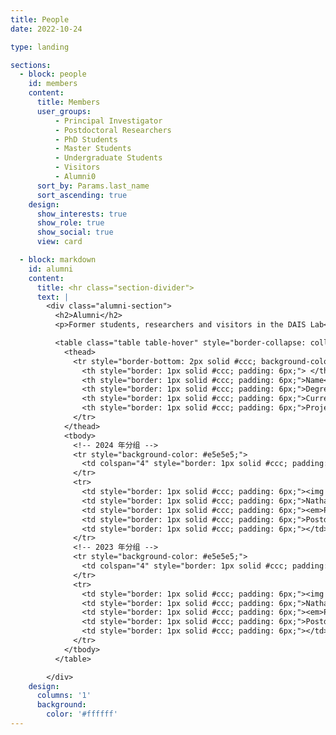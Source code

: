 ```yaml
---
title: People
date: 2022-10-24

type: landing

sections:
  - block: people
    id: members
    content:
      title: Members
      user_groups:
          - Principal Investigator
          - Postdoctoral Researchers
          - PhD Students
          - Master Students
          - Undergraduate Students
          - Visitors
          - Alumni0
      sort_by: Params.last_name
      sort_ascending: true
    design:
      show_interests: true
      show_role: true
      show_social: true 
      view: card

  - block: markdown
    id: alumni
    content:
      title: <hr class="section-divider">  
      text: |
        <div class="alumni-section">
          <h2>Alumni</h2>
          <p>Former students, researchers and visitors in the DAIS Lab</p>

          <table class="table table-hover" style="border-collapse: collapse; width: 100%; border: 1px solid #ccc; font-size: 14px;">
            <thead>
              <tr style="border-bottom: 2px solid #ccc; background-color: #f9f9f9;">
                <th style="border: 1px solid #ccc; padding: 6px;"> </th>
                <th style="border: 1px solid #ccc; padding: 6px;">Name</th>
                <th style="border: 1px solid #ccc; padding: 6px;">Degree</th>
                <th style="border: 1px solid #ccc; padding: 6px;">Current Status</th>
                <th style="border: 1px solid #ccc; padding: 6px;">Project</th>
              </tr>
            </thead>
            <tbody>
              <!-- 2024 年分组 -->
              <tr style="background-color: #e5e5e5;">
                <td colspan="4" style="border: 1px solid #ccc; padding: 6px;"><strong>2024</strong></td>
              </tr>
              <tr>
                <td style="border: 1px solid #ccc; padding: 6px;"><img src="/uploads/Alumni_img/avatar.png" width="36" style="border-radius: 50%;"></td>
                <td style="border: 1px solid #ccc; padding: 6px;">Nathan Lawrence</td>
                <td style="border: 1px solid #ccc; padding: 6px;"><em>Postdoc</em></td>
                <td style="border: 1px solid #ccc; padding: 6px;">Postdoctoral Researcher (UC San Diego)</td>
                <td style="border: 1px solid #ccc; padding: 6px;"></td>
              </tr>
              <!-- 2023 年分组 -->
              <tr style="background-color: #e5e5e5;">
                <td colspan="4" style="border: 1px solid #ccc; padding: 6px;"><strong>2023</strong></td>
              </tr>
              <tr>
                <td style="border: 1px solid #ccc; padding: 6px;"><img src="/uploads/Alumni_img/avatar.png" width="36" style="border-radius: 50%;"></td>
                <td style="border: 1px solid #ccc; padding: 6px;">Nathan Lawrence</td>
                <td style="border: 1px solid #ccc; padding: 6px;"><em>Postdoc</em></td>
                <td style="border: 1px solid #ccc; padding: 6px;">Postdoctoral Researcher (UC San Diego)</td>
                <td style="border: 1px solid #ccc; padding: 6px;"></td>
              </tr>
            </tbody>
          </table>

        </div>
    design:
      columns: '1'
      background:
        color: '#ffffff'
---
```

